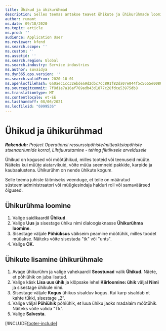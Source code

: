 ```yaml
---
title: Ühikud ja ühikurühmad
description: Selles teemas antakse teavet ühikute ja ühikurühmade loomise kohta rakenduses Dynamics 365 Project Operations.
author: rumant
ms.date: 09/18/2020
ms.topic: article
ms.prod: ''
audience: Application User
ms.reviewer: kfend
ms.search.scope: ''
ms.custom: ''
ms.assetid: ''
ms.search.region: Global
ms.search.industry: Service industries
ms.author: suvaidya
ms.dyn365.ops.version: ''
ms.search.validFrom: 2020-10-01
ms.openlocfilehash: 6a0aec1cc32ebdea9d2dbc7cc891f82da07e044f5c5655e008068f72dd198587
ms.sourcegitcommit: 7f8d1e7a16af769adb43d1877c28fdce53975db8
ms.translationtype: MT
ms.contentlocale: et-EE
ms.lasthandoff: 08/06/2021
ms.locfileid: "6999536"
---
```

# <a name="units-and-unit-groups"></a>Ühikud ja ühikurühmad

_**Rakendub:** Project Operationsi ressurssipõhiste/mitteaktsiapõhiste stsenaariumide korral,  Lihtjuurutamine - tehing fiktiivsele arveldusele_

Ühikud on kogused või mõõtühikud, milles tooteid või teenuseid müüte. Näiteks kui müüte aiatarvikuid, võite müüa seemneid pakkide, karpide ja kaubaalustena. Ühikurühm on nende ühikute kogum.

Selle teema juhiste täitmiseks veenduge, et teile on määratud süsteemiadministraatori või müügiesindaja halduri roll või samaväärsed õigused.

## <a name="create-a-unit-group"></a>Ühikurühma loomine

1. Valige saidikaardil **Ühikud**.
2. Valige **Uus** ja sisestage ühiku nimi dialoogiaknasse **Ühikurühma loomine**.
3. Sisestage väljale **Põhiüksus** väikseim peamine mõõtühik, milles toodet müüakse. Näiteks võite sisestada "tk" või "unts".
4. Valige **OK**.

## <a name="add-units-to-a-unit-group"></a>Ühikute lisamine ühikurühmale

1. Avage ühikurühm ja valige vahekaardil **Seostuvad** valik **Ühikud**. Näete, et põhiühik on juba lisatud.
2. Valige käsk **Lisa uus ühik** ja klõpsake lehel **Kiirloomine: ühik** väljal **Nimi** ja sisestage ühikule nimi.
3. Sisestage väljale **Kogus** ühikus sisalduv kogus. Kui karp sisaldab nt kahte tükki, sisestage „2”. 
4. Valige väljal **Põhiühik** põhiühik, et luua ühiku jaoks madalaim mõõtühik. Näiteks võite valida "Tk".
5. Valige **Salvesta**.


[!INCLUDE[footer-include](../includes/footer-banner.md)]